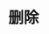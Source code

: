 # 删除
<script type="text/javascript" src="/Js/Ckplayer/ckplayer.js"></script>
<div class="video" style="width: 50rem;height: 30rem;"></div>
<script type="text/javascript">
    var videoObject = {
    		container: '.video',
    		variable: 'player',
    		video:'http://video-oss.easyswoole.com/es-orm/6.%E5%88%A0%E9%99%A4.mp4'
    	};
    var player=new ckplayer(videoObject);
</script>
